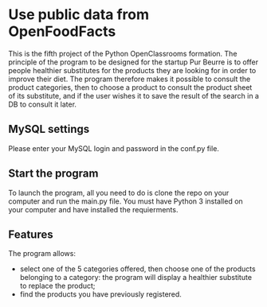 # Use public data from OpenFoodFacts

This is the fifth project of the Python OpenClassrooms formation.
The principle of the program to be designed for the startup Pur Beurre is to offer people healthier substitutes for the products they are looking for in order to improve their diet. The program therefore makes it possible to consult the product categories, then to choose a product to consult the product sheet of its substitute, and if the user wishes it to save the result of the search in a DB to consult it later.

## MySQL settings
Please enter your MySQL login and password in the conf.py file.

## Start the program
To launch the program, all you need to do is clone the repo on your computer and run the main.py file. You must have Python 3 installed on your computer and have installed the requierments.

## Features
The program allows:
- select one of the 5 categories offered, then choose one of the products belonging to a category: the program will display a healthier substitute to replace the product;
- find the products you have previously registered.
